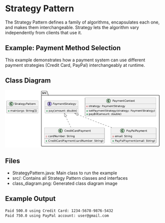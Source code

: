 # Strategy Pattern

The Strategy Pattern defines a family of algorithms, encapsulates each one, and makes them interchangeable. Strategy lets the algorithm vary independently from clients that use it.

## Example: Payment Method Selection
This example demonstrates how a payment system can use different payment strategies (Credit Card, PayPal) interchangeably at runtime.

## Class Diagram
![Strategy Pattern Class Diagram](class_diagram.png)

## Files
- StrategyPattern.java: Main class to run the example
- src/: Contains all Strategy Pattern classes and interfaces
- class_diagram.png: Generated class diagram image

## Example Output
```
Paid 500.0 using Credit Card: 1234-5678-9876-5432
Paid 750.0 using PayPal account: user@gmail.com
```
